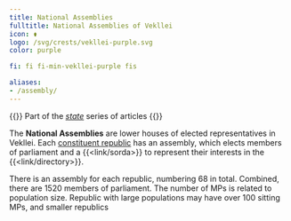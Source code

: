 ```yaml
---
title: National Assemblies
fulltitle: National Assemblies of Vekllei
icon: ⚱️
logo: /svg/crests/vekllei-purple.svg
color: purple

fi: fi fi-min-vekllei-purple fis

aliases:
- /assembly/
---
```

{{<note series>}}
 Part of the *[state](/state/)* series of articles
{{</note>}}

The <span class="fi fi-min-vekllei-purple fis"></span> **National Assemblies** are lower houses of elected representatives in Vekllei. Each [constituent republic](/republics/) has an assembly, which elects members of parliament and a {{<link/sorda>}} to represent their interests in the {{<link/directory>}}.

There is an assembly for each republic, numbering 68 in total. Combined, there are 1520 members of parliament. The number of MPs is related to population size. Republic with large populations may have over 100 sitting MPs, and smaller republics

